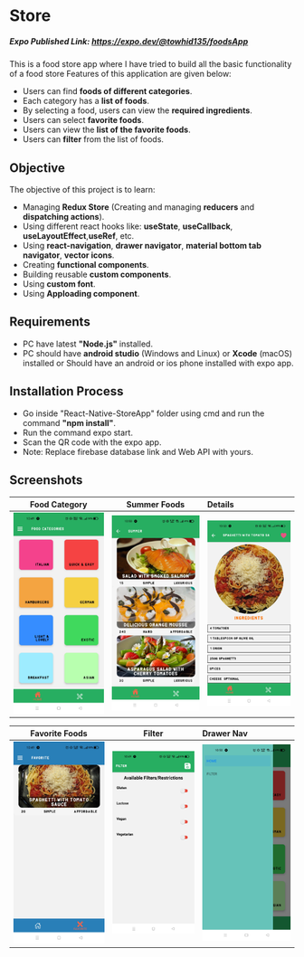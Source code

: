 # Store
##### Expo Published Link: https://expo.dev/@towhid135/foodsApp
This is a food store app where I have tried to build all the basic functionality of a food store Features of this application are given below:
* Users can find **foods of different categories**.
* Each category has a **list of foods**.
* By selecting a food, users can view the **required ingredients**.
* Users can select **favorite foods**.
* Users can view the **list of the favorite foods**.
* Users can **filter** from the list of foods.

## Objective

The objective of this project is to learn:
* Managing **Redux Store** (Creating and managing **reducers** and **dispatching actions**).
* Using different react hooks like: **useState**, **useCallback**, **useLayoutEffect**,**useRef**, etc.
* Using **react-navigation**, **drawer navigator**, **material bottom tab navigator**, **vector icons**.
* Creating **functional components**.
* Building reusable **custom components**.
* Using **custom font**.
* Using **Apploading component**.
## Requirements
* PC have latest **"Node.js"** installed.
* PC should have **android studio** (Windows and Linux) or **Xcode** (macOS) installed or Should have an android or ios phone installed with expo app.


## Installation Process
* Go inside "React-Native-StoreApp" folder using cmd and run the command **"npm install"**.
* Run the command expo start.
* Scan the QR code with the expo app.
* Note: Replace firebase database link and Web API with yours.

## Screenshots

Food Category             |  Summer Foods          | Details
:-------------------------:|:-------------------------:|:-------------------------
![](https://github.com/towhid135/React-Native-Foods-App/blob/main/screenshots/Category.jpg)  |  ![](https://github.com/towhid135/React-Native-Foods-App/blob/main/screenshots/Summer-Foods.jpg) |  ![](https://github.com/towhid135/React-Native-Foods-App/blob/main/screenshots/Details.jpg)

Favorite Foods             |  Filter          | Drawer Nav
:-------------------------:|:-------------------------:|:-------------------------
![](https://github.com/towhid135/React-Native-Foods-App/blob/main/screenshots/Favorite.jpg) |  ![](https://github.com/towhid135/React-Native-Foods-App/blob/main/screenshots/Filter.jpg) |  ![](https://github.com/towhid135/React-Native-Foods-App/blob/main/screenshots/Drawer.jpg)

